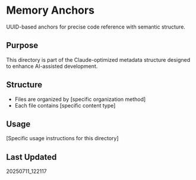 # Memory Anchors

UUID-based anchors for precise code reference with semantic structure.

## Purpose
This directory is part of the Claude-optimized metadata structure designed to enhance AI-assisted development.

## Structure
- Files are organized by [specific organization method]
- Each file contains [specific content type]

## Usage
[Specific usage instructions for this directory]

## Last Updated
20250711_122117
